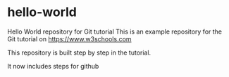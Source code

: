 # hello-world
Hello World repository for Git tutorial
This is an example repository for the Git tutorial on https://www.w3schools.com


This repository is built step by step in the tutorial.

It now includes steps for github
